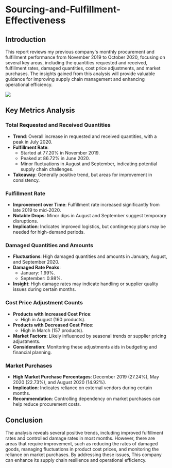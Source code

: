 # Sourcing-and-Fulfillment-Effectiveness

## Introduction

This report reviews my previous company's monthly procurement and fulfillment performance from November 2019 to October 2020, focusing on several key areas, including the quantities requested and received, fulfillment rates, damaged quantities, cost price adjustments, and market purchases. The insights gained from this analysis will provide valuable guidance for improving supply chain management and enhancing operational efficiency.

[<img src='https://sharminhossainbd.github.io/Customer-Support-Performance-Metrics/cs.png'>](https://sharminhossainbd.github.io/Customer-Support-Performance-Metrics/cs.png)

## Key Metrics Analysis

### Total Requested and Received Quantities
- **Trend**: Overall increase in requested and received quantities, with a peak in July 2020.
- **Fulfillment Rate**:
  - Started at 77.20% in November 2019.
  - Peaked at 86.72% in June 2020.
  - Minor fluctuations in August and September, indicating potential supply chain challenges.
- **Takeaway**: Generally positive trend, but areas for improvement in consistency.

### Fulfillment Rate
- **Improvement over Time**: Fulfillment rate increased significantly from late 2019 to mid-2020.
- **Notable Drops**: Minor dips in August and September suggest temporary disruptions.
- **Implication**: Indicates improved logistics, but contingency plans may be needed for high-demand periods.

### Damaged Quantities and Amounts
- **Fluctuations**: High damaged quantities and amounts in January, August, and September 2020.
- **Damaged Rate Peaks**:
  - January: 1.99%.
  - September: 0.98%.
- **Insight**: High damage rates may indicate handling or supplier quality issues during certain months.

### Cost Price Adjustment Counts
- **Products with Increased Cost Price**:
  - High in August (160 products).
- **Products with Decreased Cost Price**:
  - High in March (157 products).
- **Market Factors**: Likely influenced by seasonal trends or supplier pricing adjustments.
- **Consideration**: Monitoring these adjustments aids in budgeting and financial planning.

### Market Purchases
- **High Market Purchase Percentages**: December 2019 (27.24%), May 2020 (22.73%), and August 2020 (14.92%).
- **Implication**: Indicates reliance on external vendors during certain months.
- **Recommendation**: Controlling dependency on market purchases can help reduce procurement costs.

## Conclusion

The analysis reveals several positive trends, including improved fulfillment rates and controlled damage rates in most months. However, there are areas that require improvement, such as reducing the rates of damaged goods, managing fluctuations in product cost prices, and monitoring the reliance on market purchases. By addressing these issues, This company can enhance its supply chain resilience and operational efficiency.
